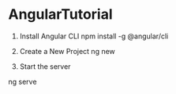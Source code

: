 # AngularTutorial

1. Install Angular CLI
npm install -g @angular/cli

2. Create a New Project 
ng new <Project Name>

3. Start the server 

ng serve
